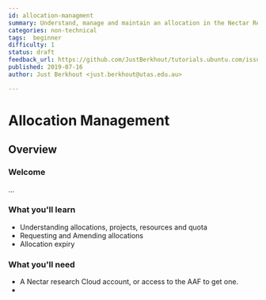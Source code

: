 ```yaml
---
id: allocation-managment
summary: Understand, manage and maintain an allocation in the Nectar Research Cloud
categories: non-technical
tags:  beginner
difficulty: 1
status: draft
feedback_url: https://github.com/JustBerkhout/tutorials.ubuntu.com/issues
published: 2019-07-16
author: Just Berkhout <just.berkhout@utas.edu.au>

---
```


# Allocation Management

## Overview

### Welcome

...

### What you'll learn

- Understanding allocations, projects, resources and quota
- Requesting and Amending allocations
- Allocation expiry

### What you'll need

- A Nectar research Cloud account, or access to the AAF to 
get one. 
- 

  

